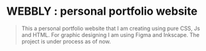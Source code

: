 # WEBBLY : personal portfolio website

>This a personal portfolio website that I am creating using pure CSS, Js and HTML. For graphic designing I am using Figma and Inkscape. The project is under process as of now.